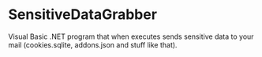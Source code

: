 SensitiveDataGrabber
====================

Visual Basic .NET program that when executes sends sensitive data to your mail (cookies.sqlite, addons.json and stuff like that).
